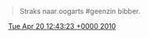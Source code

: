 > Straks naar oogarts \#geenzin bibber\.

<img src="../../media/tweet.ico" width="12" /> [Tue Apr 20 12:43:23 +0000 2010](https://twitter.com/DromerDenker/status/12513893244)